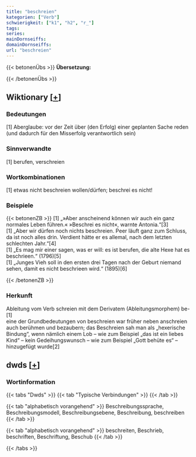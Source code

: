 ```yaml
---
title: "beschreien"
kategorien: ["Verb"]
schwierigkeit: ["k1", "h2", "r_"]
tags:
series:
mainDornseiffs:
domainDornseiffs:
url: "beschreien"
---
```


{{< betonenÜbs >}}
**Übersetzung:**  
  
{{< /betonenÜbs >}}

## Wiktionary [[+](https://de.wiktionary.org/wiki/beschreien)]

### Bedeutungen
[1] Aberglaube: vor der Zeit über (den Erfolg) einer geplanten Sache reden (und dadurch für den Misserfolg verantwortlich sein)  

### Sinnverwandte
[1] berufen, verschreien  

### Wortkombinationen
[1] etwas nicht beschreien wollen/dürfen; beschrei es nicht!  

### Beispiele
{{< betonenZB >}}
[1] „»Aber anscheinend können wir auch ein ganz normales Leben führen.« »Beschrei es nicht«, warnte Antonia.“[3]  
[1] „Aber wir dürfen noch nichts beschreien. Peer läuft ganz zum Schluss, da ist noch alles drin. Verdient hätte er es allemal, nach dem letzten schlechten Jahr.“[4]  
[1] „Es mag mir einer sagen, was er will: es ist berufen, die alte Hexe hat es beschrieen.“ (1796)[5]  
[1] „Junges Vieh soll in den ersten drei Tagen nach der Geburt niemand sehen, damit es nicht beschrieen wird.“ (1895)[6]  

{{< /betonenZB >}}
### Herkunft
Ableitung vom Verb schreien mit dem Derivatem (Ableitungsmorphem) be-[1]  
eine der Grundbedeutungen von beschreien war früher neben anschreien auch berühmen und bezaubern; das Beschreien sah man als „hexerische Bindung“, wenn nämlich einem Lob – wie zum Beispiel „das ist ein liebes Kind“ – kein Gedeihungswunsch – wie zum Beispiel „Gott behüte es“ – hinzugefügt wurde[2]  



## dwds [[+](https://www.dwds.de/wb/beschreien)]

### Wortinformation
{{< tabs "Dwds" >}}
{{< tab "Typische Verbindungen" >}}
{{< /tab >}}

{{< tab "alphabetisch vorangehend" >}}
Beschreibungssprache, Beschreibungsmodell, Beschreibungsebene, Beschreibung, beschreiben
{{< /tab >}}

{{< tab "alphabetisch vorangehend" >}}
beschreiten, Beschrieb, beschriften, Beschriftung, Beschub
{{< /tab >}}

{{< /tabs >}}

